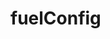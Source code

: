 <script setup>
  import { data } from '../../versions.data'
  const { version } = data
</script>

# fuelConfig
